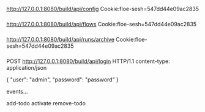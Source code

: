 
http://127.0.0.1:8080/build/api/config
Cookie:floe-sesh=547dd44e09ac2835

###

http://127.0.0.1:8080/build/api/flows
Cookie:floe-sesh=547dd44e09ac2835

###

http://127.0.0.1:8080/build/api/runs/archive
Cookie:floe-sesh=547dd44e09ac2835

###

POST http://127.0.0.1:8080/build/api/login HTTP/1.1
content-type: application/json

{
    "user": "admin",
    "password": "password"
}

events...

add-todo
activate
remove-todo